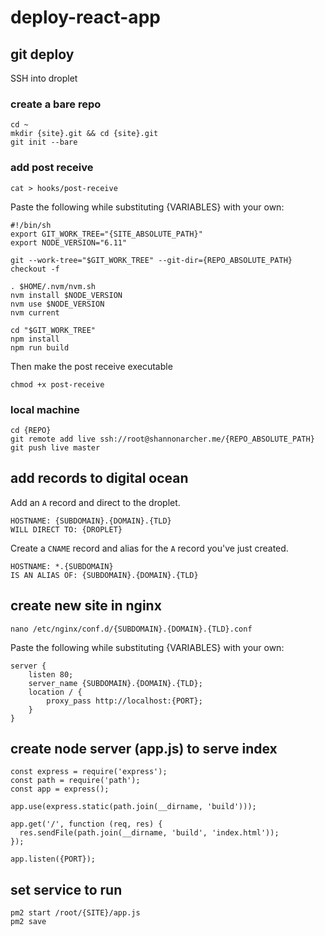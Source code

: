 # deploy-react-app

## git deploy
SSH into droplet

### create a bare repo
```
cd ~ 
mkdir {site}.git && cd {site}.git
git init --bare
```

### add post receive
```
cat > hooks/post-receive
```

Paste the following while substituting {VARIABLES} with your own:
```
#!/bin/sh
export GIT_WORK_TREE="{SITE_ABSOLUTE_PATH}"
export NODE_VERSION="6.11"

git --work-tree="$GIT_WORK_TREE" --git-dir={REPO_ABSOLUTE_PATH} checkout -f

. $HOME/.nvm/nvm.sh
nvm install $NODE_VERSION
nvm use $NODE_VERSION
nvm current

cd "$GIT_WORK_TREE" 
npm install
npm run build
```

Then make the post receive executable
```
chmod +x post-receive
```

### local machine
```
cd {REPO}
git remote add live ssh://root@shannonarcher.me/{REPO_ABSOLUTE_PATH}
git push live master
```

## add records to digital ocean
Add an `A` record and direct to the droplet.
```
HOSTNAME: {SUBDOMAIN}.{DOMAIN}.{TLD}
WILL DIRECT TO: {DROPLET}
```

Create a `CNAME` record and alias for the `A` record you've just created.
```
HOSTNAME: *.{SUBDOMAIN}
IS AN ALIAS OF: {SUBDOMAIN}.{DOMAIN}.{TLD}
```

## create new site in nginx
```
nano /etc/nginx/conf.d/{SUBDOMAIN}.{DOMAIN}.{TLD}.conf
```

Paste the following while substituting {VARIABLES} with your own:
```
server {
    listen 80;
    server_name {SUBDOMAIN}.{DOMAIN}.{TLD};
    location / {
        proxy_pass http://localhost:{PORT};
    }
}
```

## create node server (app.js) to serve index
```
const express = require('express');
const path = require('path');
const app = express();

app.use(express.static(path.join(__dirname, 'build')));

app.get('/', function (req, res) {
  res.sendFile(path.join(__dirname, 'build', 'index.html'));
});

app.listen({PORT});
```

## set service to run
```
pm2 start /root/{SITE}/app.js
pm2 save
```